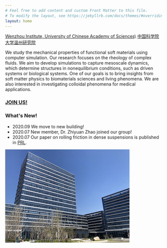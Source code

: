 ```yaml
---
# Feel free to add content and custom Front Matter to this file.
# To modify the layout, see https://jekyllrb.com/docs/themes/#overriding-theme-defaults
layout: home
---
```


[Wenzhou Institute, University of Chinese Academy of Sciences](http://english.wiucas.ac.cn)\\
[中国科学院大学温州研究院](http://www.wibe.ac.cn)

We study the mechanical properties of functional soft materials using computer simulation. Our research focuses on the rheology of complex fluids. We aim to develop simulations to capture mesoscale dynamics, which determine structures in nonequilibrium conditions, such as driven systems or biological systems. One of our goals is to bring insights from soft matter physics to biomaterials sciences and living phenomena. We are also interested in investigating colloidal phenomena for medical applications.

### [**JOIN US!**](joinus.md)

### **What's New!** 
- 2020.09 We move to new building!
- 2020.07 New member, Dr. Zhiyuan Zhao joined our group! 
- 2020.07 Our paper on rolling friction in dense suspensions is published in [PRL](https://link.aps.org/doi/10.1103/PhysRevLett.124.248005). 

![New WIUCAS building](/assets/img/WIUCA2.jpeg)
